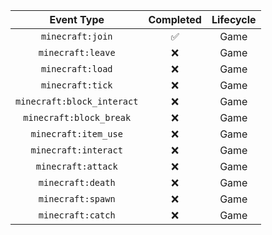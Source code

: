 |         Event Type         | Completed | Lifecycle |
|:--------------------------:|:---------:|:---------:|
|      `minecraft:join`      |     ✅     |   Game    |
|     `minecraft:leave`      |     ❌     |   Game    |
|      `minecraft:load`      |     ❌     |   Game    |
|      `minecraft:tick`      |     ❌     |   Game    |
| `minecraft:block_interact` |     ❌     |   Game    | <-- really fucking needed in datapacks
|  `minecraft:block_break`   |     ❌     |   Game    | <-- really fucking needed in datapacks
|    `minecraft:item_use`    |     ❌     |   Game    | <-- really fucking needed in datapacks
|    `minecraft:interact`    |     ❌     |   Game    | <-- really fucking needed in datapacks
|     `minecraft:attack`     |     ❌     |   Game    | <-- really fucking needed in datapacks
|     `minecraft:death`      |     ❌     |   Game    |
|     `minecraft:spawn`      |     ❌     |   Game    |
|     `minecraft:catch`      |     ❌     |   Game    | <-- really fucking needed in datapacks
